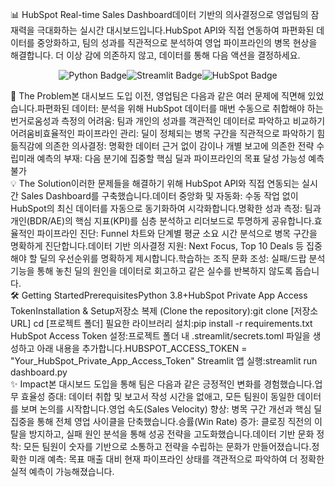 📊 HubSpot Real-time Sales Dashboard데이터 기반의 의사결정으로 영업팀의 잠재력을 극대화하는 실시간 대시보드입니다.HubSpot API와 직접 연동하여 파편화된 데이터를 중앙화하고, 팀의 성과를 직관적으로 분석하여 영업 파이프라인의 병목 현상을 해결합니다. 더 이상 감에 의존하지 않고, 데이터를 통해 다음 액션을 결정하세요.<br><p align="center"><img src="https://img.shields.io/badge/Python-3776AB?style=for-the-badge&logo=python&logoColor=white" alt="Python Badge"/><img src="https://img.shields.io/badge/Streamlit-FF4B4B?style=for-the-badge&logo=streamlit&logoColor=white" alt="Streamlit Badge"/><img src="https://img.shields.io/badge/HubSpot-FF7A59?style=for-the-badge&logo=hubspot&logoColor=white" alt="HubSpot Badge"/></p>🎯 The Problem본 대시보드 도입 이전, 영업팀은 다음과 같은 여러 문제에 직면해 있었습니다.파편화된 데이터: 분석을 위해 HubSpot 데이터를 매번 수동으로 취합해야 하는 번거로움성과 측정의 어려움: 팀과 개인의 성과를 객관적인 데이터로 파악하고 비교하기 어려움비효율적인 파이프라인 관리: 딜이 정체되는 병목 구간을 직관적으로 파악하기 힘듦직감에 의존한 의사결정: 명확한 데이터 근거 없이 감이나 개별 보고에 의존한 전략 수립미래 예측의 부재: 다음 분기에 집중할 핵심 딜과 파이프라인의 목표 달성 가능성 예측 불가<br>💡 The Solution이러한 문제들을 해결하기 위해 HubSpot API와 직접 연동되는 실시간 Sales Dashboard를 구축했습니다.데이터 중앙화 및 자동화: 수동 작업 없이 HubSpot의 최신 데이터를 자동으로 동기화하여 시각화합니다.명확한 성과 측정: 팀과 개인(BDR/AE)의 핵심 지표(KPI)를 심층 분석하고 리더보드로 투명하게 공유합니다.효율적인 파이프라인 진단: Funnel 차트와 단계별 평균 소요 시간 분석으로 병목 구간을 명확하게 진단합니다.데이터 기반 의사결정 지원: Next Focus, Top 10 Deals 등 집중해야 할 딜의 우선순위를 명확하게 제시합니다.학습하는 조직 문화 조성: 실패/드랍 분석 기능을 통해 놓친 딜의 원인을 데이터로 회고하고 같은 실수를 반복하지 않도록 돕습니다.<br>🛠️ Getting StartedPrerequisitesPython 3.8+HubSpot Private App Access TokenInstallation & Setup저장소 복제 (Clone the repository):git clone [저장소 URL]
cd [프로젝트 폴더]
필요한 라이브러리 설치:pip install -r requirements.txt
HubSpot Access Token 설정:프로젝트 폴더 내 .streamlit/secrets.toml 파일을 생성하고 아래 내용을 추가합니다.HUBSPOT_ACCESS_TOKEN = "Your_HubSpot_Private_App_Access_Token"
Streamlit 앱 실행:streamlit run dashboard.py
<br>✨ Impact본 대시보드 도입을 통해 팀은 다음과 같은 긍정적인 변화를 경험했습니다.업무 효율성 증대: 데이터 취합 및 보고서 작성 시간을 없애고, 모든 팀원이 동일한 데이터를 보며 논의를 시작합니다.영업 속도(Sales Velocity) 향상: 병목 구간 개선과 핵심 딜 집중을 통해 전체 영업 사이클을 단축했습니다.승률(Win Rate) 증가: 클로징 직전의 이탈을 방지하고, 실패 원인 분석을 통해 성공 전략을 고도화했습니다.데이터 기반 문화 정착: 모든 팀원이 숫자를 기반으로 소통하고 전략을 수립하는 문화가 만들어졌습니다.정확한 미래 예측: 목표 매출 대비 현재 파이프라인 상태를 객관적으로 파악하여 더 정확한 실적 예측이 가능해졌습니다.
